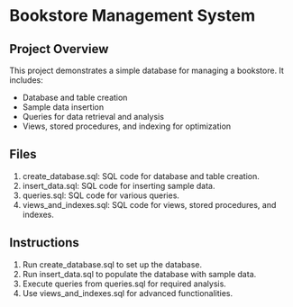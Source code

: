# Bookstore Management System

## Project Overview
This project demonstrates a simple database for managing a bookstore. It includes:
- Database and table creation
- Sample data insertion
- Queries for data retrieval and analysis
- Views, stored procedures, and indexing for optimization

## Files
1. create_database.sql: SQL code for database and table creation.
2. insert_data.sql: SQL code for inserting sample data.
3. queries.sql: SQL code for various queries.
4. views_and_indexes.sql: SQL code for views, stored procedures, and indexes.

## Instructions
1. Run create_database.sql to set up the database.
2. Run insert_data.sql to populate the database with sample data.
3. Execute queries from queries.sql for required analysis.
4. Use views_and_indexes.sql for advanced functionalities.
